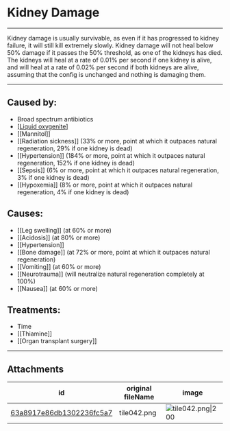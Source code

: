 # Kidney Damage

 

---

Kidney damage is usually survivable, as even if it has progressed to kidney failure, it will still kill extremely slowly. Kidney damage will not heal below 50% damage if it passes the 50% threshold, as one of the kidneys has died. The kidneys will heal at a rate of 0.01% per second if one kidney is alive, and will heal at a rate of 0.02% per second if both kidneys are alive, assuming that the config is unchanged and nothing is damaging them.

---
## Caused by:

- Broad spectrum antibiotics
- [[Liquid oxygenite]](70%)
- [[Mannitol]]
- [[Radiation sickness]] (33% or more, point at which it outpaces natural regeneration, 29% if one kidney is dead)
- [[Hypertension]] (184% or more, point at which it outpaces natural regeneration, 152% if one kidney is dead)
- [[Sepsis]] (6% or more, point at which it outpaces natural regeneration, 3% if one kidney is dead)
- [[Hypoxemia]] (8% or more, point at which it outpaces natural regeneration, 4% if one kidney is dead)

## Causes:

- [[Leg swelling]] (at 60% or more)
- [[Acidosis]] (at 80% or more)
- [[Hypertension]]
- [[Bone damage]] (at 72% or more, point at which it outpaces natural regeneration)
- [[Vomiting]] (at 60% or more)
- [[Neurotrauma]] (will neutralize natural regeneration completely at 100%)
- [[Nausea]] (at 60% or more)

## Treatments:

- Time
- [[Thiamine]]
- [[Organ transplant surgery]]

---

## Attachments

id | original fileName | image
---|---|---
[63a8917e86db1302236fc5a7](63a8917e86db1302236fc5a7.png) | tile042.png | ![tile042.png\|200](63a8917e86db1302236fc5a7.png)